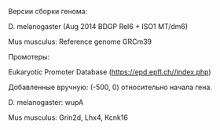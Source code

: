 Версии сборки генома:

D. melanogaster (Aug 2014 BDGP Rel6 + ISO1 MT/dm6)

Mus musculus: Reference genome GRCm39


Промотеры:

Eukaryotic Promoter Database (https://epd.epfl.ch//index.php)

Добавленные вручную: (-500, 0) относительно начала гена.


D. melanogaster: wupA 

Mus musculus: Grin2d, Lhx4, Kcnk16


